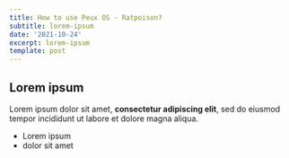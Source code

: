 ```yaml
---
title: How to use Peux OS - Ratpoison?
subtitle: lorem-ipsum
date: '2021-10-24'
excerpt: lorem-ipsum
template: post
---
```

## Lorem ipsum

Lorem ipsum dolor sit amet, **consectetur adipiscing elit**, sed do eiusmod tempor incididunt ut labore et dolore magna aliqua.

- Lorem ipsum
- dolor sit amet